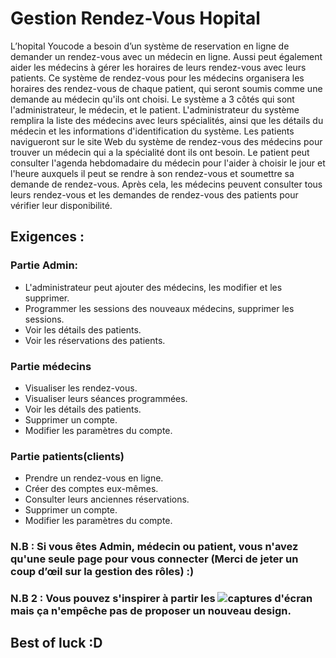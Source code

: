 # Gestion Rendez-Vous Hopital

L’hopital Youcode a besoin d’un système de reservation en ligne de demander un rendez-vous avec un médecin en ligne. Aussi peut également aider les médecins à gérer les horaires de leurs rendez-vous avec leurs patients. 
Ce système de rendez-vous pour les médecins organisera les horaires des rendez-vous de chaque patient, qui seront soumis comme une demande au médecin qu'ils ont choisi. Le système a 3 côtés qui sont l'administrateur, le médecin, et le patient. L'administrateur du système remplira la liste des médecins avec leurs spécialités, ainsi que les détails du médecin et les informations d'identification du système. Les patients navigueront sur le site Web du système de rendez-vous des médecins pour trouver un médecin qui a la spécialité dont ils ont besoin. Le patient peut consulter l'agenda hebdomadaire du médecin pour l'aider à choisir le jour et l'heure auxquels il peut se rendre à son rendez-vous et soumettre sa demande de rendez-vous. Après cela, les médecins peuvent consulter tous leurs rendez-vous et les demandes de rendez-vous des patients pour vérifier leur disponibilité.

## Exigences :

### Partie Admin:

   - L'administrateur peut ajouter des médecins, les modifier et les supprimer.
   - Programmer les sessions des nouveaux médecins, supprimer les sessions.
   - Voir les détails des patients.
   - Voir les réservations des patients.

### Partie médecins
  
   - Visualiser les rendez-vous.
   - Visualiser leurs séances programmées.
   - Voir les détails des patients.
   - Supprimer un compte.
   - Modifier les paramètres du compte.

### Partie patients(clients)

   - Prendre un rendez-vous en ligne.
   - Créer des comptes eux-mêmes.
   - Consulter leurs anciennes réservations.
   - Supprimer un compte.
   - Modifier les paramètres du compte.

  ### N.B : Si vous êtes Admin, médecin ou patient, vous n'avez qu'une seule page pour vous connecter (Merci de jeter un coup d’œil sur la gestion des rôles) :)
  ### N.B 2 : Vous pouvez s'inspirer à partir les ![captures d'écran](https://github.com/HananeJab/Gestion-RDV-hopital/tree/main/Capture%20d'%C3%A9cran) mais ça n'empêche pas de proposer un nouveau design.
  ## Best of luck :D
